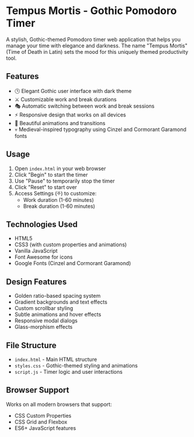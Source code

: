 # Tempus Mortis - Gothic Pomodoro Timer

A stylish, Gothic-themed Pomodoro timer web application that helps you manage your time with elegance and darkness. The name "Tempus Mortis" (Time of Death in Latin) sets the mood for this uniquely themed productivity tool.

## Features

- 🕒 Elegant Gothic user interface with dark theme
- ⚔️ Customizable work and break durations
- 🎭 Automatic switching between work and break sessions
- ⚡ Responsive design that works on all devices
- 🌟 Beautiful animations and transitions
- 💀 Medieval-inspired typography using Cinzel and Cormorant Garamond fonts

## Usage

1. Open `index.html` in your web browser
2. Click "Begin" to start the timer
3. Use "Pause" to temporarily stop the timer
4. Click "Reset" to start over
5. Access Settings (⛧) to customize:
   - Work duration (1-60 minutes)
   - Break duration (1-60 minutes)

## Technologies Used

- HTML5
- CSS3 (with custom properties and animations)
- Vanilla JavaScript
- Font Awesome for icons
- Google Fonts (Cinzel and Cormorant Garamond)

## Design Features

- Golden ratio-based spacing system
- Gradient backgrounds and text effects
- Custom scrollbar styling
- Subtle animations and hover effects
- Responsive modal dialogs
- Glass-morphism effects

## File Structure

- `index.html` - Main HTML structure
- `styles.css` - Gothic-themed styling and animations
- `script.js` - Timer logic and user interactions

## Browser Support

Works on all modern browsers that support:
- CSS Custom Properties
- CSS Grid and Flexbox
- ES6+ JavaScript features
